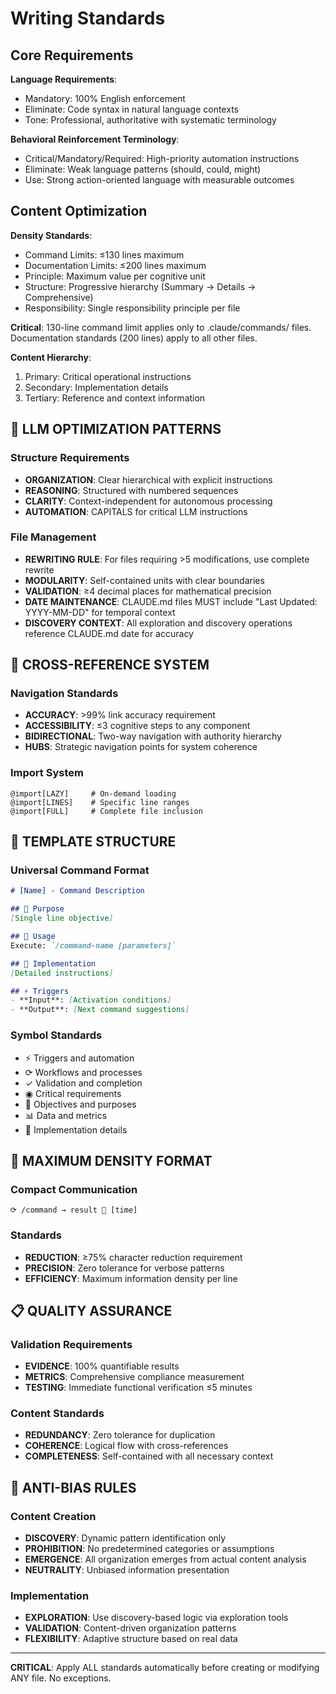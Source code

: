 # Writing Standards

## Core Requirements

**Language Requirements**:
- Mandatory: 100% English enforcement
- Eliminate: Code syntax in natural language contexts
- Tone: Professional, authoritative with systematic terminology

**Behavioral Reinforcement Terminology**:
- Critical/Mandatory/Required: High-priority automation instructions
- Eliminate: Weak language patterns (should, could, might)
- Use: Strong action-oriented language with measurable outcomes

## Content Optimization

**Density Standards**:
- Command Limits: ≤130 lines maximum
- Documentation Limits: ≤200 lines maximum
- Principle: Maximum value per cognitive unit
- Structure: Progressive hierarchy (Summary → Details → Comprehensive)
- Responsibility: Single responsibility principle per file

**Critical**: 130-line command limit applies only to .claude/commands/ files. Documentation standards (200 lines) apply to all other files.

**Content Hierarchy**:
1. Primary: Critical operational instructions
2. Secondary: Implementation details
3. Tertiary: Reference and context information

## 🔧 LLM OPTIMIZATION PATTERNS

### Structure Requirements
- **ORGANIZATION**: Clear hierarchical with explicit instructions
- **REASONING**: Structured with numbered sequences
- **CLARITY**: Context-independent for autonomous processing
- **AUTOMATION**: CAPITALS for critical LLM instructions

### File Management
- **REWRITING RULE**: For files requiring >5 modifications, use complete rewrite
- **MODULARITY**: Self-contained units with clear boundaries
- **VALIDATION**: ≥4 decimal places for mathematical precision
- **DATE MAINTENANCE**: CLAUDE.md files MUST include "Last Updated: YYYY-MM-DD" for temporal context
- **DISCOVERY CONTEXT**: All exploration and discovery operations reference CLAUDE.md date for accuracy

## 🔗 CROSS-REFERENCE SYSTEM

### Navigation Standards
- **ACCURACY**: >99% link accuracy requirement
- **ACCESSIBILITY**: ≤3 cognitive steps to any component
- **BIDIRECTIONAL**: Two-way navigation with authority hierarchy
- **HUBS**: Strategic navigation points for system coherence

### Import System
```
@import[LAZY]     # On-demand loading
@import[LINES]    # Specific line ranges
@import[FULL]     # Complete file inclusion
```

## 📝 TEMPLATE STRUCTURE

### Universal Command Format
```markdown
# [Name] - Command Description

## 🎯 Purpose
[Single line objective]

## 🚀 Usage
Execute: `/command-name [parameters]`

## 🔧 Implementation
[Detailed instructions]

## ⚡ Triggers
- **Input**: [Activation conditions]
- **Output**: [Next command suggestions]
```

### Symbol Standards
- ⚡ Triggers and automation
- ⟳ Workflows and processes
- ✓ Validation and completion
- ◉ Critical requirements
- 🎯 Objectives and purposes
- 📊 Data and metrics
- 🔧 Implementation details

## 🎯 MAXIMUM DENSITY FORMAT

### Compact Communication
```
⟳ /command → result 🎯 [time]
```

### Standards
- **REDUCTION**: ≥75% character reduction requirement
- **PRECISION**: Zero tolerance for verbose patterns
- **EFFICIENCY**: Maximum information density per line

## 📋 QUALITY ASSURANCE

### Validation Requirements
- **EVIDENCE**: 100% quantifiable results
- **METRICS**: Comprehensive compliance measurement
- **TESTING**: Immediate functional verification ≤5 minutes

### Content Standards
- **REDUNDANCY**: Zero tolerance for duplication
- **COHERENCE**: Logical flow with cross-references
- **COMPLETENESS**: Self-contained with all necessary context

## 🚫 ANTI-BIAS RULES

### Content Creation
- **DISCOVERY**: Dynamic pattern identification only
- **PROHIBITION**: No predetermined categories or assumptions
- **EMERGENCE**: All organization emerges from actual content analysis
- **NEUTRALITY**: Unbiased information presentation

### Implementation
- **EXPLORATION**: Use discovery-based logic via exploration tools
- **VALIDATION**: Content-driven organization patterns
- **FLEXIBILITY**: Adaptive structure based on real data

---

**CRITICAL**: Apply ALL standards automatically before creating or modifying ANY file. No exceptions.